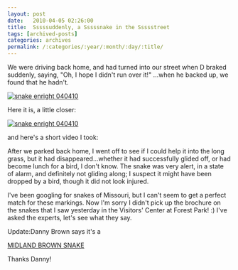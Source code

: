 ```yaml
---
layout: post
date:	2010-04-05 02:26:00
title:  Sssssuddenly, a Sssssnake in the Ssssstreet
tags: [archived-posts]
categories: archives
permalink: /:categories/:year/:month/:day/:title/
---
```

We were driving back home, and had turned into our street when D braked suddenly, saying, "Oh, I hope I didn't run over it!" ...when he backed up, we found that he hadn't.


<a href="http://s967.photobucket.com/albums/ae160/pedoral/?action=view&amp;current=IMG_3447.jpg" target="_blank"><img src="http://i967.photobucket.com/albums/ae160/pedoral/IMG_3447.jpg" border="0" alt="snake enright 040410"></a>


<lj-cut text="another snap, and a video">


Here it is, a little closer:

<a href="http://s967.photobucket.com/albums/ae160/pedoral/?action=view&amp;current=IMG_3459.jpg" target="_blank"><img src="http://i967.photobucket.com/albums/ae160/pedoral/IMG_3459.jpg" border="0" alt="snake enright 040410"></a>


and here's a short video I took:


<lj-embed id="265"/>


After we parked back home, I went off to see if I could help it into the long grass, but it had disappeared...whether it had successfully glided off, or had become lunch for a bird, I don't know. The snake was very alert, in a state of alarm, and definitely not gliding along; I suspect it might have been dropped by a bird, though it did not look injured.

</lj-cut>


I've been googling for  snakes of Missouri, but I can't seem to get a perfect match for these markings.  Now I'm sorry I didn't pick up the brochure on the snakes that I saw yesterday in the Visitors' Center at Forest Park! :) 
I've asked the experts, let's see what they say.

Update:Danny Brown says it's a 

<a href="http://en.wikipedia.org/wiki/Storeria"> MIDLAND BROWN SNAKE </a>

Thanks Danny!
